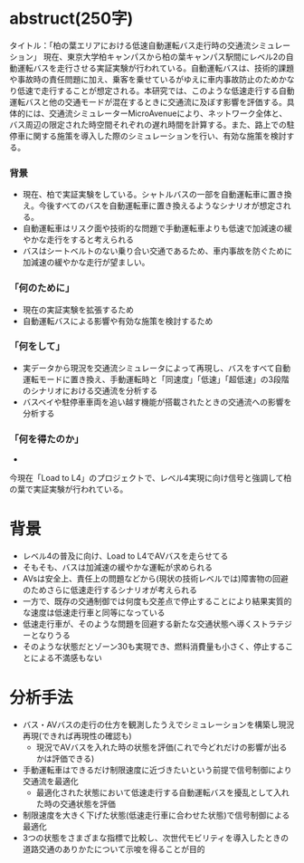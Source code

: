 # abstruct(250字)
タイトル：「柏の葉エリアにおける低速自動運転バス走行時の交通流シミュレーション」
現在、東京大学柏キャンパスから柏の葉キャンパス駅間にレベル2の自動運転バスを走行させる実証実験が行われている。自動運転バスは、技術的課題や事故時の責任問題に加え、乗客を乗せているがゆえに車内事故防止のためかなり低速で走行することが想定される。本研究では、このような低速走行する自動運転バスと他の交通モードが混在するときに交通流に及ぼす影響を評価する。具体的には、交通流シミュレーターMicroAvenueにより、ネットワーク全体と、バス周辺の限定された時空間それぞれの遅れ時間を計算する。また、路上での駐停車に関する施策を導入した際のシミュレーションを行い、有効な施策を検討する。



### 背景
- 現在、柏で実証実験をしている。シャトルバスの一部を自動運転車に置き換え。今後すべてのバスを自動運転車に置き換えるようなシナリオが想定される。
- 自動運転車はリスク面や技術的な問題で手動運転車よりも低速で加減速の緩やかな走行をすると考えられる
- バスはシートベルトのない乗り合い交通であるため、車内事故を防ぐために加減速の緩やかな走行が望ましい。
### 「何のために」
- 現在の実証実験を拡張するため
- 自動運転バスによる影響や有効な施策を検討するため
### 「何をして」
- 実データから現況を交通流シミュレータによって再現し、バスをすべて自動運転モードに置き換え、手動運転時と「同速度」「低速」「超低速」の3段階のシナリオにおける交通流を分析する
- バスベイや駐停車車両を追い越す機能が搭載されたときの交通流への影響を分析する
### 「何を得たのか」
- 



今現在「Load to L4」のプロジェクトで、レベル4実現に向け信号と強調して柏の葉で実証実験が行われている。
# 背景
- レベル4の普及に向け、Load to L4でAVバスを走らせてる
- そもそも、バスは加減速の緩やかな運転が求められる
- AVsは安全上、責任上の問題などから(現状の技術レベルでは)障害物の回避のためさらに低速走行するシナリオが考えられる
- 一方で、既存の交通制御では何度も交差点で停止することにより結果実質的な速度は低速走行車と同等になっている
- 低速走行車が、そのような問題を回避する新たな交通状態へ導くストラテジーとなりうる
- そのような状態だとゾーン30も実現でき、燃料消費量も小さく、停止することによる不満感もない
# 分析手法
- バス・AVバスの走行の仕方を観測したうえでシミュレーションを構築し現況再現(できれば再現性の確認も)
	- 現況でAVバスを入れた時の状態を評価(これで今どれだけの影響が出るかは評価できる)
- 手動運転車はできるだけ制限速度に近づきたいという前提で信号制御により交通流を最適化
	- 最適化された状態において低速走行する自動運転バスを擾乱として入れた時の交通状態を評価
- 制限速度を大きく下げた状態(低速走行車に合わせた状態)で信号制御による最適化
- 3つの状態をさまざまな指標で比較し、次世代モビリティを導入したときの道路交通のありかたについて示唆を得ることが目的